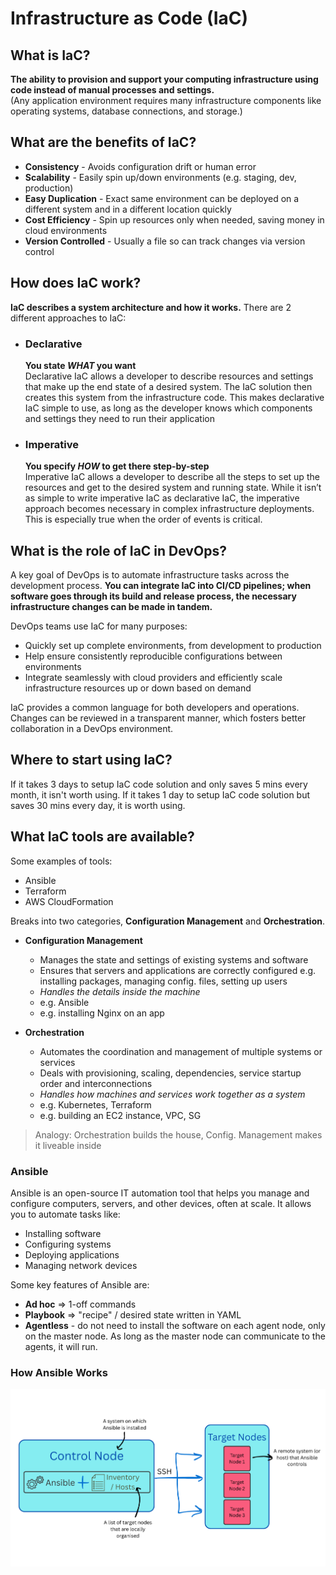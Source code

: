 # Infrastructure as Code (IaC)

## What is IaC?

**The ability to provision and support your computing infrastructure using code instead of manual processes and settings.**  
(Any application environment requires many infrastructure components like operating systems, database connections, and storage.)

## What are the benefits of IaC?

- **Consistency** - Avoids configuration drift or human error
- **Scalability** - Easily spin up/down environments (e.g. staging, dev, production)
- **Easy Duplication** - Exact same environment can be deployed on a different system and in a different location quickly
- **Cost Efficiency** - Spin up resources only when needed, saving money in cloud environments
- **Version Controlled** - Usually a file so can track changes via version control

## How does IaC work?

**IaC describes a system architecture and how it works.** There are 2 different approaches to IaC:

- ### Declarative  

    **You state _WHAT_ you want**  
    Declarative IaC allows a developer to describe resources and settings that make up the end state of a desired system. The IaC solution then creates this system from the infrastructure code. This makes declarative IaC simple to use, as long as the developer knows which components and settings they need to run their application

- ### Imperative  

    **You specify _HOW_ to get there step-by-step**  
    Imperative IaC allows a developer to describe all the steps to set up the resources and get to the desired system and running state. While it isn’t as simple to write imperative IaC as declarative IaC, the imperative approach becomes necessary in complex infrastructure deployments. This is especially true when the order of events is critical.

## What is the role of IaC in DevOps?

A key goal of DevOps is to automate infrastructure tasks across the development process. **You can integrate IaC into CI/CD pipelines; when software goes through its build and release process, the necessary infrastructure changes can be made in tandem.**

DevOps teams use IaC for many purposes:
- Quickly set up complete environments, from development to production
- Help ensure consistently reproducible configurations between environments
- Integrate seamlessly with cloud providers and efficiently scale infrastructure resources up or down based on demand

IaC provides a common language for both developers and operations. Changes can be reviewed in a transparent manner, which fosters better collaboration in a DevOps environment.

## Where to start using IaC?

If it takes 3 days to setup IaC code solution and only saves 5 mins every month, it isn't worth using.
If it takes 1 day to setup IaC code solution but saves 30 mins every day, it is worth using.

## What IaC tools are available?

Some examples of tools:
- Ansible
- Terraform
- AWS CloudFormation

Breaks into two categories, **Configuration Management** and **Orchestration**.

- **Configuration Management**
  - Manages the state and settings of existing systems and software
  - Ensures that servers and applications are correctly configured e.g. installing packages, managing config. files, setting up users
  - *Handles the details inside the machine*
  - e.g. Ansible
  - e.g. installing Nginx on an app

- **Orchestration**
  - Automates the coordination and management of multiple systems or services
  - Deals with provisioning, scaling, dependencies, service startup order and interconnections
  - *Handles how machines and services work together as a system*
  - e.g. Kubernetes, Terraform
  - e.g. building an EC2 instance, VPC, SG

> Analogy: Orchestration builds the house, Config. Management makes it liveable inside

### Ansible

Ansible is an open-source IT automation tool that helps you manage and configure computers, servers, and other devices, often at scale. It allows you to automate tasks like:
  - Installing software
  - Configuring systems
  - Deploying applications
  - Managing network devices

Some key features of Ansible are:
- **Ad hoc** => 1-off commands
- **Playbook** => "recipe" / desired state written in YAML
- **Agentless** - do not need to install the software on each agent node, only on the master node. As long as the master node can communicate to the agents, it will run.

### How Ansible Works

![How Ansible Works](./images/how-ansible-works.png)
